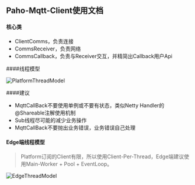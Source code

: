 ## Paho-Mqtt-Client使用文档

#### 核心类

+ ClientComms，负责连接
+ CommsReceiver，负责网络
+ CommsCallback，负责与Receiver交互，并精简出Callback用户Api

####线程模型

![PlatformThreadModel](/Users/yangzifeng/Downloads/PlatformThreadModel.png)

####建议

+ MqttCallBack不要使用单例或不要有状态，类似Netty Handler的@Shareable注解使用机制
+ Sub线程尽可能的减少业务操作
+ MqttCallBack不要抛出业务错误，业务错误自己处理

#### Edge端线程模型

> Platform订阅的Client有限，所以使用Client-Per-Thread，Edge端建议使用Main-Worker + Pool + EventLoop。

![EdgeThreadModel](/Users/yangzifeng/Downloads/assets/EdgeThreadModel.png)

